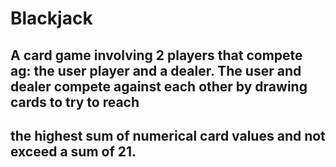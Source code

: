 # Blackjack
## A card game involving 2 players that compete ag: the user player and a dealer. The user and dealer compete against each other by drawing cards to try to reach
## the highest sum of numerical card values and not exceed a sum of 21.

